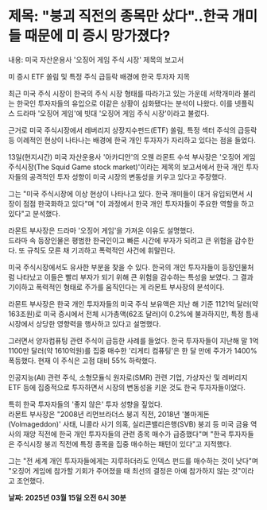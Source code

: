 # **제목: "붕괴 직전의 종목만 샀다"..한국 개미들 때문에 미 증시 망가졌다?**

  내용: 미국 자산운용사 '오징어 게임 주식 시장' 제목의 보고서

미 증시 ETF 쏠림 및 특정 주식 급등락 배경에 한국 투자자 지목  

최근 미국 주식 시장이 한국의 주식 시장 형태를 따라가고 있는 가운데 
서학개미라 불리는 한국인 투자자들의 유입으로 이같은 상황이 심화됐다는 분석이 나왔다. 
이를 넷플릭스 드라마 '오징어 게임'에 빗대 '오징어 게임 주식 시장'이라고 불렀다.    

근거로 미국 주식시장에서 레버리지 상장지수펀드(ETF) 쏠림, 
특정 섹터 주식의 급등락 등 이례적인 현상이 나타나는 배경에 
한국 개인 투자자가 자리하고 있다는 점을 들었다.    

13일(현지시간) 미국 자산운용사 '아카디안'의 오웬 라몬트 수석 부사장은 
'오징어 게임 주식시장(The Squid Game stock market)'이라는 제목의 보고서에서 
한국 개인 투자자들의 공격적인 투자 성향이 미국 시장의 변동성을 키우고 있다고 주장했다.    

그는 "미국 주식시장에 이상 현상이 나타나고 있다. 
한국 개미들이 대거 유입되면서 시장이 점점 한국화하고 있다"며 
"이 과정에서 한국 개인 투자자들이 주요한 역할을 하고 있다"고 분석했다.    

라몬트 부사장은 드라마 '오징어 게임'을 가져온 이유도 설명했다.    
드라마 속 등장인물은 평범한 한국인이고 
빠른 시간에 부자가 되려고 큰 위험을 감수한다. 
또 규칙도 모른 채 기괴하고 폭력적인 사건에 휘말린다.    

미국 주식시장에서도 유사한 부분을 찾을 수 있다. 
한국의 개인 투자자들이 등장인물처럼 나타났고 
이들은 빨리 부자가 되기 위해 큰 위험을 감수하는 특성을 보였다. 
그 결과 기이하고 폭력적인 형태로 주가를 움직인다는 게 라몬트 부사장의 분석이다.    

라몬트 부사장은 한국 개인 투자자들의 미국 주식 보유액은 
지난 해 기준 1121억 달러(약 163조원)로 미국 증시에서 전체 시가총액(62조 달러)이 0.2%에 불과하지만, 
특정 틈새시장에서 상당한 영향력을 행사하고 있다고 설명했다.    

그러면서 양자컴퓨팅 관련 주식이 급등한 사례를 들었다. 
한국 투자자들이 지난해 말 1억 1100만 달러(약 1610억원)를 집중 매수한 '리게티 컴퓨팅'은 
한 달 만에 주가가 1400% 폭등했다. 
현재 이 주식은 고점 대비 55% 하락했다.    

인공지능(AI) 관련 주식, 
소형모듈식 원자로(SMR) 관련 기업, 
가상자산 및 레버리지 ETF 등에 집중적으로 투자하면서 
시장의 변동성을 키운 것도 한국 투자자들이었다.    

특히 한국 투자자들의 '좋지 않은' 투자 성향을 짚었다.    
라몬트 부사장은 
"2008년 리먼브라더스 붕괴 직전, 2018년 '볼마게돈(Volmageddon)' 사태, 
니콜라 사기 의혹, 실리콘밸리은행(SVB) 붕괴 등 미국 금융 역사의 재앙 직전에 
한국 개인 투자자들의 관련 종목 매수가 급증했다"며 
"한국 투자자들은 주식시장 붕괴 직전에 
특정 종목을 집중 매수하는 패턴이 있다"고 지적했다.    

그는 "전 세계 개인 투자자들에게는 지루하더라도 
인덱스 펀드를 매수하는 것이 낫다"며 "오징어 게임에 참가할 기회가 주어졌을 때 
최선의 결정은 아예 참가하지 않는 것"이라고 조언했다.

  **날짜: 2025년 03월 15일 오전 6시 30분**